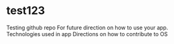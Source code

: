 # test123
Testing github repo
For future direction on how to use your app.
Technologies used in app
Directions on how to contribute to OS
